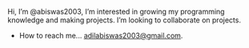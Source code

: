 Hi, I’m @abiswas2003, I’m interested in growing my programming knowledge and making projects. 
I’m looking to collaborate on projects. 
 - How to reach me... adilabiswas2003@gmail.com.

